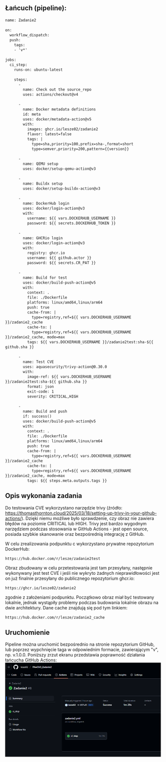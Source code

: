 ## Łańcuch (pipeline):
```
name: Zadanie2

on:
  workflow_dispatch:
  push:
    tags:
    - 'v*'

jobs:
  ci_step:
    runs-on: ubuntu-latest

    steps:
      -
        name: Check out the source_repo
        uses: actions/checkout@v4

      -
        name: Docker metadata definitions
        id: meta
        uses: docker/metadata-action@v5
        with:
          images: ghcr.io/lesze02/zadanie2
          flavor: latest=false
          tags: |
            type=sha,priority=100,prefix=sha-,format=short
            type=semver,priority=200,pattern={{version}}
      
      -
        name: QEMU setup
        uses: docker/setup-qemu-action@v3

      -
        name: Buildx setup
        uses: docker/setup-buildx-action@v3

      -
        name: DockerHub login
        uses: docker/login-action@v3
        with:
          username: ${{ vars.DOCKERHUB_USERNAME }}
          password: ${{ secrets.DOCKERHUB_TOKEN }}

      -
        name: GHCRio login
        uses: docker/login-action@v3
        with:
          registry: ghcr.io
          username: ${{ github.actor }}
          password: ${{ secrets.CR_PAT }}

      -
        name: Build for test
        uses: docker/build-push-action@v5
        with:
          context: .
          file: ./Dockerfile
          platforms: linux/amd64,linux/arm64
          push: true
          cache-from: |
            type=registry,ref=${{ vars.DOCKERHUB_USERNAME }}/zadanie2_cache
          cache-to: |
            type=registry,ref=${{ vars.DOCKERHUB_USERNAME }}/zadanie2_cache, mode=max
          tags: ${{ vars.DOCKERHUB_USERNAME }}/zadanie2test:sha-${{ github.sha }}

      -
        name: Test CVE
        uses: aquasecurity/trivy-action@0.30.0
        with:
          image-ref: ${{ vars.DOCKERHUB_USERNAME }}/zadanie2test:sha-${{ github.sha }}
          format: json
          exit-code: 1
          severity: CRITICAL,HIGH

      -
        name: Build and push
        if: success()
        uses: docker/build-push-action@v5
        with:
          context: .
          file: ./Dockerfile
          platforms: linux/amd64,linux/arm64
          push: true
          cache-from: |
            type=registry,ref=${{ vars.DOCKERHUB_USERNAME }}/zadanie2_cache
          cache-to: |
            type=registry,ref=${{ vars.DOCKERHUB_USERNAME }}/zadanie2_cache, mode=max
          tags: ${{ steps.meta.outputs.tags }}

```

## Opis wykonania zadania
Do testowania CVE wykorzystano narzędzie trivy (źródło: https://thomasthornton.cloud/2025/03/18/setting-up-trivy-in-your-github-actions/). Dzięki niemu możliwe było sprawdzenie, czy obraz nie zawiera błędów na poziomie CRITICAL lub HIGH. Trivy jest bardzo wygodnym narzędziem podczas stosowania w GitHub Actions - jest open source, posiada szybkie skanowanie oraz bezpośrednią integrację z GitHub. 

W celu zrealizowania podpunktu c wykorzystano prywatne repozytorium DockerHub:

    https://hub.docker.com/r/lesze/zadanie2test

Obraz zbudowany w celu przetestowania jest tam przesyłany, następnie wykonywany jest test CVE i jeśli nie wykryto żadnych nieprawidłowości jest on już finalnie przesyłany do publicznego repozytorium ghcr.io:

    https://ghcr.io/lesze02/zadanie2

zgodnie z założeniami podpunktu. Początkowo obraz miał być testowany lokalnie, jednak wystąpiły problemy podczas budowania lokalnie obrazu na dwie architektury. Dane cache znajdują się pod tym linkiem:

    https://hub.docker.com/r/lesze/zadanie2_cache

## Uruchomienie 
Pipeline można uruchomić bezpośrednio na stronie repozytorium GitHub, lub poprzez wypchnięcie taga w odpowiednim formacie, zawierającym "v", np. v.1.0.0. Poniższy zrzut ekranu przedstawia poprawność działania łańcucha GitHub Actions:
!["Wynik działania"](obrazy/wynik.png)